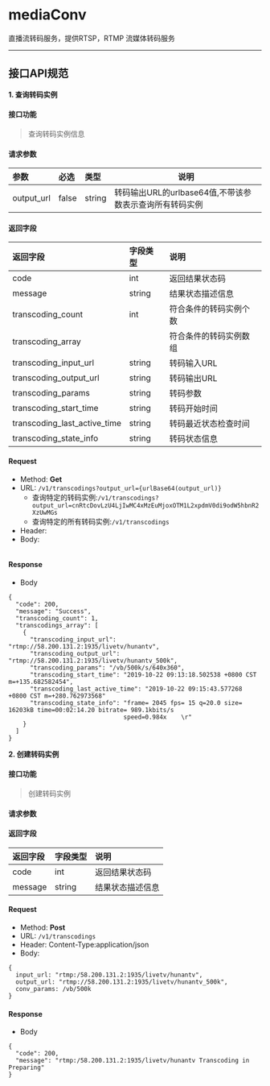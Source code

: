 # mediaConv
直播流转码服务，提供RTSP，RTMP 流媒体转码服务

---
接口API规范
---
**1\. 查询转码实例**
#### 接口功能
> 查询转码实例信息
#### 请求参数
| 参数 | 必选 | 类型 | 说明 |
|:-----  |:-------|:-----|-----|
|output_url  |false|string|转码输出URL的urlbase64值,不带该参数表示查询所有转码实例|
#### 返回字段
> 
|返回字段|字段类型|说明                              |
|:-----   |:------|:-----------------------------   |
|code   |int    |返回结果状态码   |
|message  |string    |结果状态描述信息   |
|transcoding_count   |int    |符合条件的转码实例个数   |
|transcoding_array   |    |符合条件的转码实例数组   |
|transcoding_input_url  |string |转码输入URL                      |
|transcoding_output_url  |string |转码输出URL                      |
|transcoding_params  |string |转码参数                      |
|transcoding_start_time |string |转码开始时间                         |
|transcoding_last_active_time |string |转码最近状态检查时间                         |
|transcoding_state_info |string |转码状态信息                         |


#### Request

- Method: **Get**
- URL: ```/v1/transcodings?output_url={urlBase64(output_url)}```
  - 查询特定的转码实例:```/v1/transcodings?output_url=cnRtcDovLzU4LjIwMC4xMzEuMjoxOTM1L2xpdmV0di9odW5hbnR2XzUwMGs```
  - 查询特定的所有转码实例:```/v1/transcodings```  
- Header:
- Body:
```
```
#### Response


- Body
```
{
  "code": 200,
  "message": "Success",
  "transcoding_count": 1,
  "transcodings_array": [
    {
      "transcoding_input_url": "rtmp://58.200.131.2:1935/livetv/hunantv",
      "transcoding_output_url": "rtmp://58.200.131.2:1935/livetv/hunantv_500k",
      "transcoding_params": "/vb/500k/s/640x360",
      "transcoding_start_time": "2019-10-22 09:13:18.502538 +0800 CST m=+135.682582454",
      "transcoding_last_active_time": "2019-10-22 09:15:43.577268 +0800 CST m=+280.762973568"
      "transcoding_state_info": "frame= 2045 fps= 15 q=20.0 size=   16203kB time=00:02:14.20 bitrate= 989.1kbits/s         
                                speed=0.984x    \r"
    }
  ]
}
```

**2\. 创建转码实例**
#### 接口功能
> 创建转码实例
#### 请求参数
#### 返回字段
> 
|返回字段|字段类型|说明                              |
|:-----   |:------|:-----------------------------   |
|code   |int    |返回结果状态码   |
|message  |string    |结果状态描述信息   |

#### Request

- Method: **Post**
- URL: ```/v1/transcodings```
- Header: Content-Type:application/json
- Body:
```
{
  input_url: "rtmp:/58.200.131.2:1935/livetv/hunantv",
  output_url: "rtmp://58.200.131.2:1935/livetv/hunantv_500k",
  conv_params: /vb/500k
}
```
#### Response


- Body
```
{
  "code": 200,
  "message": "rtmp:/58.200.131.2:1935/livetv/hunantv Transcoding in Preparing"
}
```
```
```
